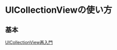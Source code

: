 # UICollectionViewの使い方





## 基本

[UICollectionView再入門](https://qiita.com/takehilo/items/f7130693f5943c126f7e)

```swift

```


